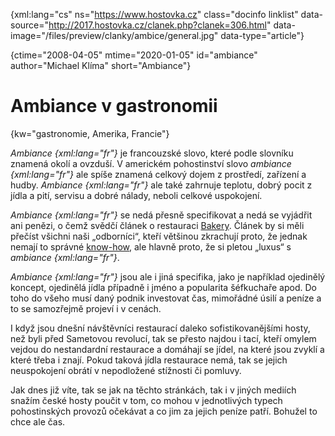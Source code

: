 
{xml:lang="cs" ns="https://www.hostovka.cz" class="docinfo linklist" data-source="http://2017.hostovka.cz/clanek.php?clanek=306.html" data-image="/files/preview/clanky/ambice/general.jpg" data-type="article"}

{ctime="2008-04-05" mtime="2020-01-05" id="ambiance" author="Michael Klíma" short="Ambiance"}

# Ambiance v gastronomii

{kw="gastronomie, Amerika, Francie"}

_Ambiance {xml:lang="fr"}_ je francouzské slovo, které podle slovníku znamená okolí a ovzduší. V americkém pohostinství slovo _ambiance {xml:lang="fr"}_ ale spíše znamená celkový dojem z prostředí, zařízení a hudby. _Ambiance {xml:lang="fr"}_ ale také zahrnuje teplotu, dobrý pocit z jídla a pití, servisu a dobré nálady, neboli celkové uspokojení.

_Ambiance {xml:lang="fr"}_ se nedá přesně specifikovat a nedá se vyjádřit ani penězi, o čemž svědčí článek o restauraci [Bakery][1]. Článek by si měli přečíst všichni naši „odborníci“, kteří většinou zkrachují proto, že jednak nemají to správné [know-how][2], ale hlavně proto, že si pletou „luxus“ s _ambiance {xml:lang="fr"}_.

_Ambiance {xml:lang="fr"}_ jsou ale i jiná specifika, jako je například ojedinělý koncept, ojedinělá jídla případně i jméno a popularita šéfkuchaře apod. Do toho do všeho musí daný podnik investovat čas, mimořádné úsilí a peníze a to se samozřejmě projeví i v cenách.

I když jsou dnešní návštěvníci restaurací daleko sofistikovanějšími hosty, než byli před Sametovou revolucí, tak se přesto najdou i tací, kteří omylem vejdou do nestandardní restaurace a domáhají se jídel, na které jsou zvyklí a které třeba i znají. Pokud taková jídla restaurace nemá, tak se jejich neuspokojení obrátí v nepodložené stížnosti či pomluvy.

Jak dnes již víte, tak se jak na těchto stránkách, tak i v jiných mediích snažím české hosty poučit v tom, co mohou v jednotlivých typech pohostinských provozů očekávat a co jim za jejich peníze patří. Bohužel to chce ale čas.

 [1]: bakery
 [2]: know_how

